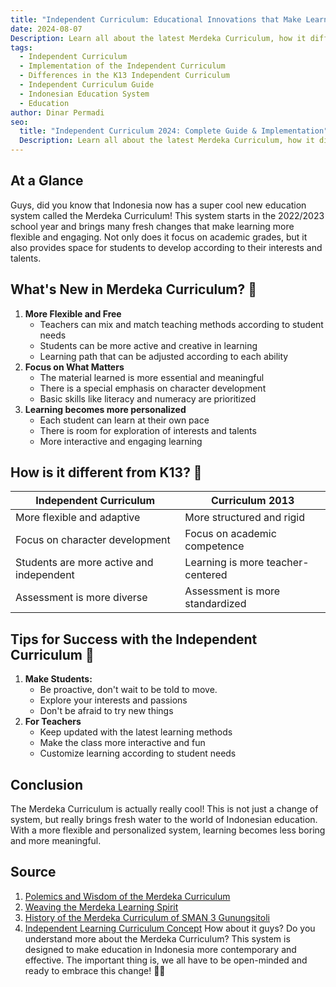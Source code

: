 ```yaml
---
title: "Independent Curriculum: Educational Innovations that Make Learning More Fun! 🎓"
date: 2024-08-07
Description: Learn all about the latest Merdeka Curriculum, how it differs from K13, how to implement it, and the benefits for students & teachers. Complete update 2024!
tags:
  - Independent Curriculum
  - Implementation of the Independent Curriculum
  - Differences in the K13 Independent Curriculum
  - Independent Curriculum Guide
  - Indonesian Education System
  - Education
author: Dinar Permadi
seo:
  title: "Independent Curriculum 2024: Complete Guide & Implementation"
  Description: Learn all about the latest Merdeka Curriculum, how it differs from K13, how to implement, and the benefits for students & teachers. Complete update 2024!
---
```


## At a Glance

Guys, did you know that Indonesia now has a super cool new education system called the Merdeka Curriculum! This system starts in the 2022/2023 school year and brings many fresh changes that make learning more flexible and engaging. Not only does it focus on academic grades, but it also provides space for students to develop according to their interests and talents.

## What's New in Merdeka Curriculum? 🤔

1. **More Flexible and Free**
   - Teachers can mix and match teaching methods according to student needs
   - Students can be more active and creative in learning
   - Learning path that can be adjusted according to each ability
2. **Focus on What Matters**
   - The material learned is more essential and meaningful
   - There is a special emphasis on character development
   - Basic skills like literacy and numeracy are prioritized
3. **Learning becomes more personalized**
   - Each student can learn at their own pace
   - There is room for exploration of interests and talents
   - More interactive and engaging learning

## How is it different from K13? 👀

| Independent Curriculum                   | Curriculum 2013                   |
| ---------------------------------------- | --------------------------------- |
| More flexible and adaptive               | More structured and rigid         |
| Focus on character development           | Focus on academic competence      |
| Students are more active and independent | Learning is more teacher-centered |
| Assessment is more diverse               | Assessment is more standardized   |

## Tips for Success with the Independent Curriculum 💪

1. **Make Students:**
   - Be proactive, don't wait to be told to move.
   - Explore your interests and passions
   - Don't be afraid to try new things
2. **For Teachers**
   - Keep updated with the latest learning methods
   - Make the class more interactive and fun
   - Customize learning according to student needs

## Conclusion

The Merdeka Curriculum is actually really cool! This is not just a change of system, but really brings fresh water to the world of Indonesian education. With a more flexible and personalized system, learning becomes less boring and more meaningful.

## Source

1. [Polemics and Wisdom of the Merdeka Curriculum](https://kumparan.com/maulano-barontuko/polemik-dan-hikmah-kurikulum-merdeka-pada-mata-pelajaran-sejarah-1zU4FQLABF2)
2. [Weaving the Merdeka Learning Spirit](https://willyrenandya.com/weaving-the-merdeka-belajar-spirit-into-elt-classrooms/)
3. [History of the Merdeka Curriculum of SMAN 3 Gunungsitoli](https://www.sman3gusit.sch.id/akademik/kurikulum/sejarah-kurikulum-merdeka)
4. [Independent Learning Curriculum Concept](https://www.smkn1mirisragen.sch.id/read/380/konsep-kurikulum-merdeka-belajar)
   How about it guys? Do you understand more about the Merdeka Curriculum? This system is designed to make education in Indonesia more contemporary and effective. The important thing is, we all have to be open-minded and ready to embrace this change! 🚀✨
